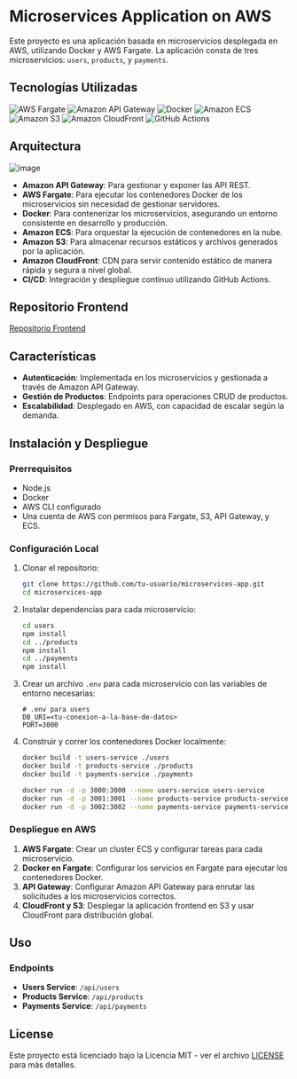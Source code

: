 # Microservices Application on AWS

Este proyecto es una aplicación basada en microservicios desplegada en AWS, utilizando Docker y AWS Fargate. La aplicación consta de tres microservicios: `users`, `products`, y `payments`.

## Tecnologías Utilizadas

![AWS Fargate](https://img.shields.io/badge/AWS_Fargate-FF9900?style=for-the-badge&logo=amazon-ecs&logoColor=white)
![Amazon API Gateway](https://img.shields.io/badge/Amazon_API_Gateway-FF4F8B?style=for-the-badge&logo=amazon-api-gateway&logoColor=white)
![Docker](https://img.shields.io/badge/Docker-2496ED?style=for-the-badge&logo=docker&logoColor=white)
![Amazon ECS](https://img.shields.io/badge/Amazon_ECS-FF9900?style=for-the-badge&logo=amazon-ecs&logoColor=white)
![Amazon S3](https://img.shields.io/badge/Amazon_S3-569A31?style=for-the-badge&logo=amazon-s3&logoColor=white)
![Amazon CloudFront](https://img.shields.io/badge/Amazon_CloudFront-DB7093?style=for-the-badge&logo=amazon-cloudfront&logoColor=white)
![GitHub Actions](https://img.shields.io/badge/GitHub_Actions-2088FF?style=for-the-badge&logo=github-actions&logoColor=white)

## Arquitectura

![image](https://github.com/user-attachments/assets/498a28a6-fb35-466f-bf4c-ae00b94a9f81)


- **Amazon API Gateway**: Para gestionar y exponer las API REST.
- **AWS Fargate**: Para ejecutar los contenedores Docker de los microservicios sin necesidad de gestionar servidores.
- **Docker**: Para contenerizar los microservicios, asegurando un entorno consistente en desarrollo y producción.
- **Amazon ECS**: Para orquestar la ejecución de contenedores en la nube.
- **Amazon S3**: Para almacenar recursos estáticos y archivos generados por la aplicación.
- **Amazon CloudFront**: CDN para servir contenido estático de manera rápida y segura a nivel global.
- **CI/CD**: Integración y despliegue continuo utilizando GitHub Actions.

## Repositorio Frontend
[Repositorio Frontend](https://github.com/hiram-avila/S3-AWS-e-commerce)

## Características

- **Autenticación**: Implementada en los microservicios y gestionada a través de Amazon API Gateway.
- **Gestión de Productos**: Endpoints para operaciones CRUD de productos.
- **Escalabilidad**: Desplegado en AWS, con capacidad de escalar según la demanda.

## Instalación y Despliegue

### Prerrequisitos

- Node.js
- Docker
- AWS CLI configurado
- Una cuenta de AWS con permisos para Fargate, S3, API Gateway, y ECS.

### Configuración Local

1. Clonar el repositorio:
    ```bash
    git clone https://github.com/tu-usuario/microservices-app.git
    cd microservices-app
    ```

2. Instalar dependencias para cada microservicio:
    ```bash
    cd users
    npm install
    cd ../products
    npm install
    cd ../payments
    npm install
    ```

3. Crear un archivo `.env` para cada microservicio con las variables de entorno necesarias:
    ```plaintext
    # .env para users
    DB_URI=<tu-conexion-a-la-base-de-datos>
    PORT=3000
    ```

4. Construir y correr los contenedores Docker localmente:
    ```bash
    docker build -t users-service ./users
    docker build -t products-service ./products
    docker build -t payments-service ./payments

    docker run -d -p 3000:3000 --name users-service users-service
    docker run -d -p 3001:3001 --name products-service products-service
    docker run -d -p 3002:3002 --name payments-service payments-service
    ```

### Despliegue en AWS

1. **AWS Fargate**: Crear un cluster ECS y configurar tareas para cada microservicio.
2. **Docker en Fargate**: Configurar los servicios en Fargate para ejecutar los contenedores Docker.
3. **API Gateway**: Configurar Amazon API Gateway para enrutar las solicitudes a los microservicios correctos.
4. **CloudFront y S3**: Desplegar la aplicación frontend en S3 y usar CloudFront para distribución global.

## Uso

### Endpoints

- **Users Service**: `/api/users`
- **Products Service**: `/api/products`
- **Payments Service**: `/api/payments`

## License

Este proyecto está licenciado bajo la Licencia MIT - ver el archivo [LICENSE](LICENSE) para más detalles.
